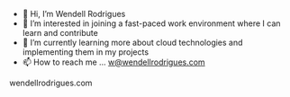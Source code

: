 - 👋 Hi, I’m Wendell Rodrigues
- 👀 I’m interested in joining a fast-paced work environment where I can learn and contribute
- 🌱 I’m currently learning more about cloud technologies and implementing them in my projects
- 📫 How to reach me ... w@wendellrodrigues.com

wendellrodrigues.com


